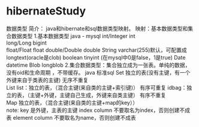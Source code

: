 # hibernateStudy
数据类型
    简介：
        java和hibernate和sql数据类型映射。
    映射：基本数据类型和集合数据类型
        1.基本数据类型
             java                -              mysql
            int/Integer                         int  
            long/Long                           bigint   
            float/Float                         float
            double/Double	                    double
            String                           varchar(255)默认，可配置成longtext(oracle是clob)
            boolean                           tinyint  (在mysql中0是false，1是true)
            Date                                datetime
            Blob                                 longblob
        2.集合数据类型：集合独立成为一张表。单纯的数据，没有oid和生命周期 ，不带缓存。
            java                        标准sql 
            Set                         独立的表(没有主键，有一个外键来自于类表的主键) 无序不重复                                        
            List                        list：独立的表，（混合主键(来自类的主键+索引键)） 有序可重复
                                        idbag：独立的表，（主键+外键，主键自己生成，外键来自类主键）  有序不重复  
            Map                         独立的表，（混合主键(来自类的主键+map的key））  
        note:
            key 是外键，主表的主键
            index  column 不要取名为index，否则创建不成表
            element column 不要取名为name，否则创建不成表
                     
        

        
        		